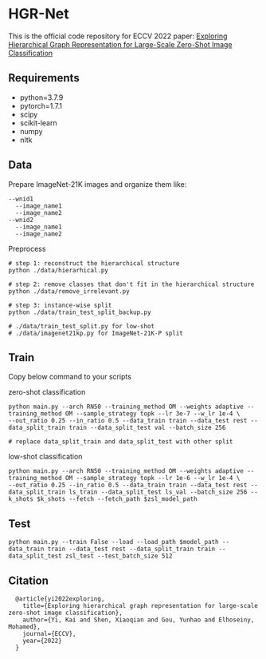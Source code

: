 # HGR-Net
This is the official code repository for ECCV 2022 paper: [Exploring Hierarchical Graph Representation for Large-Scale Zero-Shot Image Classification](https://arxiv.org/abs/2203.01386)

## Requirements
- python=3.7.9
- pytorch=1.7.1
- scipy
- scikit-learn
- numpy
- nltk

## Data

Prepare ImageNet-21K images and organize them like:

```
--wnid1
  --image_name1
  --image_name2
--wnid2
  --image_name1
  --image_name2
```

Preprocess

```
# step 1: reconstruct the hierarchical structure
python ./data/hierarhical.py

# step 2: remove classes that don't fit in the hierarchical structure
python ./data/remove_irrelevant.py

# step 3: instance-wise split
python ./data/train_test_split_backup.py

# ./data/train_test_split.py for low-shot
# ./data/imagenet21kp.py for ImageNet-21K-P split
```

## Train

Copy below command to your scripts

zero-shot classification

```
python main.py --arch RN50 --training_method OM --weights adaptive --training_method OM --sample_strategy topk --lr 3e-7 --w_lr 1e-4 \
--out_ratio 0.25 --in_ratio 0.5 --data_train train --data_test rest --data_split_train train --data_split_test val --batch_size 256

# replace data_split_train and data_split_test with other split
```

low-shot classification

```
python main.py --arch RN50 --training_method OM --weights adaptive --training_method OM --sample_strategy topk --lr 1e-6 --w_lr 1e-4 \
--out_ratio 0.25 --in_ratio 0.5 --data_train train --data_test rest --data_split_train ls_train --data_split_test ls_val --batch_size 256 --k_shots $k_shots --fetch --fetch_path $zsl_model_path
```

## Test

```
python main.py --train False --load --load_path $model_path --data_train train --data_test rest --data_split_train train --data_split_test zsl_test --test_batch_size 512
```

## Citation
```
  @article{yi2022exploring,
    title={Exploring hierarchical graph representation for large-scale zero-shot image classification},
    author={Yi, Kai and Shen, Xiaoqian and Gou, Yunhao and Elhoseiny, Mohamed},
    journal={ECCV},
    year={2022}
  }
```
